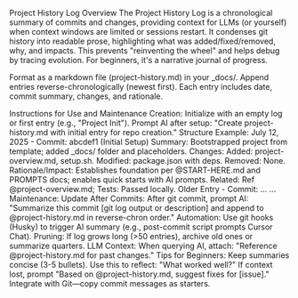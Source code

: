 Project History Log
Overview
The Project History Log is a chronological summary of commits and changes, providing context for LLMs (or yourself) when context windows are limited or sessions restart. It condenses git history into readable prose, highlighting what was added/fixed/removed, why, and impacts. This prevents "reinventing the wheel" and helps debug by tracing evolution. For beginners, it's a narrative journal of progress.

Format as a markdown file (project-history.md) in your _docs/. Append entries reverse-chronologically (newest first). Each entry includes date, commit summary, changes, and rationale.

Instructions for Use and Maintenance
Creation: Initialize with an empty log or first entry (e.g., "Project Init"). Prompt AI after setup: "Create project-history.md with initial entry for repo creation."
Structure Example:
July 12, 2025 - Commit: abcdef1 (Initial Setup)
Summary: Bootstrapped project from template; added _docs/ folder and placeholders.
Changes:
Added: project-overview.md, setup.sh.
Modified: package.json with deps.
Removed: None.
Rationale/Impact: Establishes foundation per @START-HERE.md and PROMPTS docs; enables quick starts with AI prompts.
Related: Ref @project-overview.md; Tests: Passed locally.
Older Entry - Commit: ...
...
Maintenance:
Update After Commits: After git commit, prompt AI: "Summarize this commit [git log output or description] and append to @project-history.md in reverse-chron order."
Automation: Use git hooks (Husky) to trigger AI summary (e.g., post-commit script prompts Cursor Chat).
Pruning: If log grows long (>50 entries), archive old ones or summarize quarters.
LLM Context: When querying AI, attach: "Reference @project-history.md for past changes."
Tips for Beginners: Keep summaries concise (3-5 bullets). Use this to reflect: "What worked well?" If context lost, prompt "Based on @project-history.md, suggest fixes for [issue]." Integrate with Git—copy commit messages as starters.